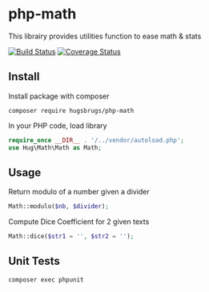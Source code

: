 # php-math

This librairy provides utilities function to ease math & stats

[![Build Status](https://travis-ci.org/hugsbrugs/php-math.svg?branch=master)](https://travis-ci.org/hugsbrugs/php-math)
[![Coverage Status](https://coveralls.io/repos/github/hugsbrugs/php-math/badge.svg?branch=master)](https://coveralls.io/github/hugsbrugs/php-math?branch=master)

## Install

Install package with composer
```
composer require hugsbrugs/php-math
```

In your PHP code, load library
```php
require_once __DIR__ . '/../vendor/autoload.php';
use Hug\Math\Math as Math;
```

## Usage

Return modulo of a number given a divider
```php
Math::modulo($nb, $divider);
```

Compute Dice Coefficient for 2 given texts
```php
Math::dice($str1 = '', $str2 = '');
```

## Unit Tests

```
composer exec phpunit
```